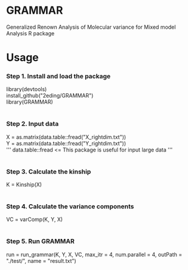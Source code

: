 # GRAMMAR
Generalized Renown Analysis of Molecular variance for Mixed model Analysis R package

# Usage

### Step 1. Install and load the package
library(devtools)<br>
install_github("2eding/GRAMMAR")<br>
library(GRAMMAR)<br><br>

### Step 2. Input data
X = as.matrix(data.table::fread("X_rightdim.txt"))<br>
Y = as.matrix(data.table::fread("Y_rightdim.txt"))<br>
''' data.table::fread <= This package is useful for input large data '''
<br><br>
### Step 3. Calculate the kinship
K = Kinship(X)<br><br>

### Step 4. Calculate the variance components
VC = varComp(K, Y, X)<br><br>

### Step 5. Run GRAMMAR
run = run_grammar(K, Y, X, VC, max_itr = 4, num.parallel = 4, outPath = "./test/", name = "result.txt")
